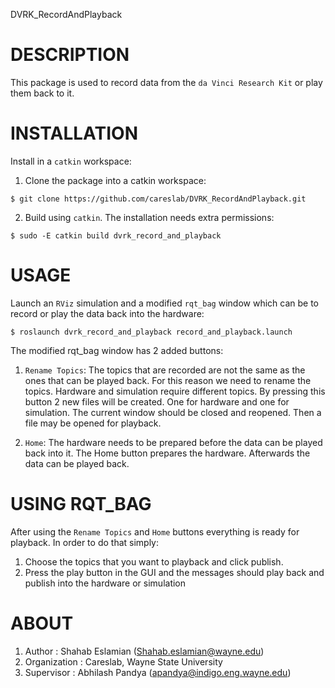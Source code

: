 DVRK_RecordAndPlayback

# DESCRIPTION

This package is used to record data from the `da Vinci Research Kit`
or play them back to it.


# INSTALLATION

Install in a `catkin` workspace:

1. Clone the package into a catkin workspace:
```
$ git clone https://github.com/careslab/DVRK_RecordAndPlayback.git
```

2. Build using `catkin`. The installation needs extra permissions:
```
$ sudo -E catkin build dvrk_record_and_playback
```

 
# USAGE

Launch an `RViz` simulation and a modified `rqt_bag` window which can
be to record or play the data back into the hardware:

```
$ roslaunch dvrk_record_and_playback record_and_playback.launch
```

The modified rqt_bag window has 2 added buttons:
1. `Rename Topics`:
The topics that are recorded are not the same as the ones that can
be played back. For this reason we need to rename the topics.
Hardware and simulation require different topics. By pressing this 
button 2 new files will be created. One for hardware and one for
simulation. The current window should be closed and reopened.
Then a file may be opened for playback.

2. `Home`:
The hardware needs to be prepared before the data can be played
back into it. The Home button prepares the hardware. Afterwards
the data can be played back.


# USING RQT_BAG

After using the `Rename Topics` and `Home` buttons everything is 
ready for playback. In order to do that simply:
1. Choose the topics that you want to playback and click publish. 
2. Press the play button in the GUI and the messages should play
back and publish into the hardware or simulation


# ABOUT

1. Author : Shahab Eslamian (Shahab.eslamian@wayne.edu)
2. Organization : Careslab, Wayne State University
3. Supervisor : Abhilash Pandya (apandya@indigo.eng.wayne.edu)
